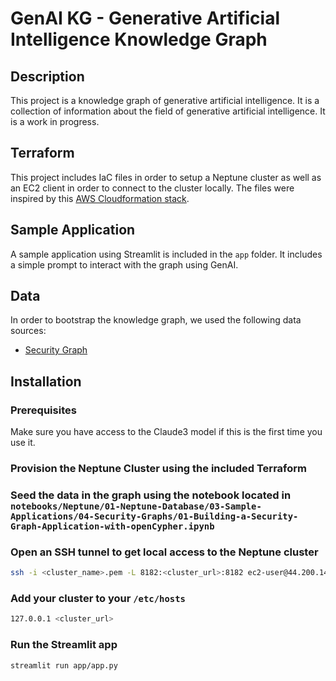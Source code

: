 # GenAI KG - Generative Artificial Intelligence Knowledge Graph

## Description
This project is a knowledge graph of generative artificial intelligence. It is a collection of information about the field of generative artificial intelligence. It is a work in progress.

## Terraform
This project includes IaC files in order to setup a Neptune cluster as well as an EC2 client in order to connect to the cluster locally. The files were inspired by this [AWS Cloudformation stack](https://docs.aws.amazon.com/neptune/latest/userguide/streams-examples.html).

## Sample Application
A sample application using Streamlit is included in the `app` folder. It includes a simple prompt to interact with the graph using GenAI.

## Data
In order to bootstrap the knowledge graph, we used the following data sources:
* [Security Graph](https://github.com/aws/graph-notebook/tree/2de38f8b0988877142f6baa084276082c4f5a860/src/graph_notebook/seed/queries/propertygraph/gremlin/security-graph)

## Installation

### Prerequisites

Make sure you have access to the Claude3 model if this is the first time you use it. 

### Provision the Neptune Cluster using the included Terraform

### Seed the data in the graph using the notebook located in `notebooks/Neptune/01-Neptune-Database/03-Sample-Applications/04-Security-Graphs/01-Building-a-Security-Graph-Application-with-openCypher.ipynb`

### Open an SSH tunnel to get local access to the Neptune cluster

 ```bash
 ssh -i <cluster_name>.pem -L 8182:<cluster_url>:8182 ec2-user@44.200.149.23
```

### Add your cluster to your `/etc/hosts`

```bash
127.0.0.1 <cluster_url>
```

### Run the Streamlit app

```bash
streamlit run app/app.py
```
